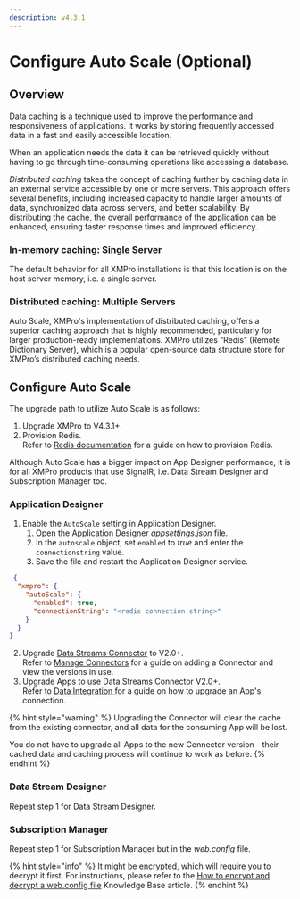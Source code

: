 ```yaml
---
description: v4.3.1
---
```


# Configure Auto Scale (Optional)

<!-- embeded video removed -->

## Overview

Data caching is a technique used to improve the performance and responsiveness of applications. It works by storing frequently accessed data in a fast and easily accessible location.&#x20;

When an application needs the data it can be retrieved quickly without having to go through time-consuming operations like accessing a database.

_Distributed caching_ takes the concept of caching further by caching data in an external service accessible by one or more servers. This approach offers several benefits, including increased capacity to handle larger amounts of data, synchronized data across servers, and better scalability. By distributing the cache, the overall performance of the application can be enhanced, ensuring faster response times and improved efficiency.

### In-memory caching: Single Server

The default behavior for all XMPro installations is that this location is on the host server memory, i.e. a single server.&#x20;

### Distributed caching: Multiple Servers&#x20;

Auto Scale, XMPro's implementation of distributed caching, offers a superior caching approach that is highly recommended, particularly for larger production-ready implementations. XMPro utilizes “Redis” (Remote Dictionary Server), which is a popular open-source data structure store for XMPro’s distributed caching needs.

## Configure Auto Scale

The upgrade path to utilize Auto Scale is as follows:

1. Upgrade XMPro to V4.3.1+.
2. Provision Redis.\
   Refer to [Redis documentation](https://redis.io/docs/getting-started/) for a guide on how to provision Redis.

Although Auto Scale has a bigger impact on App Designer performance, it is for all XMPro products that use SignalR, i.e. Data Stream Designer and Subscription Manager too.

### Application Designer

1. Enable the `AutoScale` setting in Application Designer.
   1. Open the Application Designer _appsettings.json_ file.
   2. In the `autoscale` object, set `enabled` to _true_ and enter the `connectionstring` value.
   3. Save the file and restart the Application Designer service.

```json
 {
  "xmpro": {    
    "autoScale": {
      "enabled": true,
      "connectionString": "<redis connection string>"
    }
  }
}
```

2. Upgrade [Data Streams Connector](https://xmpro.gitbook.io/data-streams-connector/) to V2.0+.\
   Refer to [Manage Connectors](../../how-tos/connectors/manage-connectors.md#adding-a-connector) for a guide on adding a Connector and view the versions in use.
3. Upgrade Apps to use Data Streams Connector V2.0+.\
   Refer to [Data Integration ](../../concepts/application/data-integration.md#connection)for a guide on how to upgrade an App's connection.

{% hint style="warning" %}
Upgrading the Connector will clear the cache from the existing connector, and all data for the consuming App will be lost.

You do not have to upgrade all Apps to the new Connector version - their cached data and caching process will continue to work as before.
{% endhint %}

### Data Stream Designer

Repeat step 1 for Data Stream Designer.

### Subscription Manager

Repeat step 1 for Subscription Manager but in the _web.config_ file.

{% hint style="info" %}
It might be encrypted, which will require you to decrypt it first. For instructions, please refer to the [How to encrypt and decrypt a web.config file](https://docs.xmpro.com/knowledge-base-2/how-to-encrypt-and-decrypt-a-web-config-file/) Knowledge Base article.
{% endhint %}
